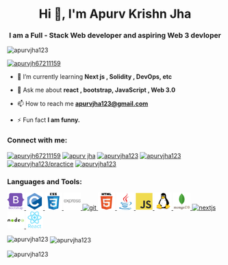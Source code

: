 <h1 align="center">Hi 👋, I'm Apurv Krishn Jha</h1>
<h3 align="center">I am a Full - Stack Web developer and aspiring Web 3 devloper</h3>

<p align="left"> <img src="https://komarev.com/ghpvc/?username=apurvjha123&label=Profile%20views&color=0e75b6&style=flat" alt="apurvjha123" /> </p>

<p align="left"> <a href="https://twitter.com/Apurvjha_eth" target="blank"><img src="https://img.shields.io/twitter/follow/apurvjh67211159?logo=twitter&style=for-the-badge" alt="apurvjh67211159" /></a> </p>

- 🌱 I’m currently learning **Next js , Solidity , DevOps, etc**

- 💬 Ask me about **react , bootstrap, JavaScript , Web 3.0**

- 📫 How to reach me **apurvjha123@gmail.com**

- ⚡ Fun fact **I am funny.**

<h3 align="left">Connect with me:</h3>
<p align="left">
<a href="https://twitter.com/Apurvjha_eth" target="blank"><img align="center" src="https://raw.githubusercontent.com/rahuldkjain/github-profile-readme-generator/master/src/images/icons/Social/twitter.svg" alt="apurvjh67211159" height="30" width="40" /></a>
<a href="https://linkedin.com/in/apurv jha" target="blank"><img align="center" src="https://raw.githubusercontent.com/rahuldkjain/github-profile-readme-generator/master/src/images/icons/Social/linked-in-alt.svg" alt="apurv jha" height="30" width="40" /></a>
<a href="https://instagram.com/apurvjha123" target="blank"><img align="center" src="https://raw.githubusercontent.com/rahuldkjain/github-profile-readme-generator/master/src/images/icons/Social/instagram.svg" alt="apurvjha123" height="30" width="40" /></a>
<a href="https://www.codechef.com/users/apurvjha123" target="blank"><img align="center" src="https://cdn.jsdelivr.net/npm/simple-icons@3.1.0/icons/codechef.svg" alt="apurvjha123" height="30" width="40" /></a>
<a href="https://auth.geeksforgeeks.org/user/apurvjha123/practice" target="blank"><img align="center" src="https://raw.githubusercontent.com/rahuldkjain/github-profile-readme-generator/master/src/images/icons/Social/geeks-for-geeks.svg" alt="apurvjha123/practice" height="30" width="40" /></a>
<a href="https://discord.gg/apurvjha123" target="blank"><img align="center" src="https://raw.githubusercontent.com/rahuldkjain/github-profile-readme-generator/master/src/images/icons/Social/discord.svg" alt="apurvjha123" height="30" width="40" /></a>
</p>

<h3 align="left">Languages and Tools:</h3>
<p align="left"> <a href="https://getbootstrap.com" target="_blank" rel="noreferrer"> <img src="https://raw.githubusercontent.com/devicons/devicon/master/icons/bootstrap/bootstrap-plain-wordmark.svg" alt="bootstrap" width="40" height="40"/> </a> <a href="https://www.cprogramming.com/" target="_blank" rel="noreferrer"> <img src="https://raw.githubusercontent.com/devicons/devicon/master/icons/c/c-original.svg" alt="c" width="40" height="40"/> </a> <a href="https://www.w3schools.com/css/" target="_blank" rel="noreferrer"> <img src="https://raw.githubusercontent.com/devicons/devicon/master/icons/css3/css3-original-wordmark.svg" alt="css3" width="40" height="40"/> </a> <a href="https://expressjs.com" target="_blank" rel="noreferrer"> <img src="https://raw.githubusercontent.com/devicons/devicon/master/icons/express/express-original-wordmark.svg" alt="express" width="40" height="40"/> </a> <a href="https://git-scm.com/" target="_blank" rel="noreferrer"> <img src="https://www.vectorlogo.zone/logos/git-scm/git-scm-icon.svg" alt="git" width="40" height="40"/> </a> <a href="https://www.w3.org/html/" target="_blank" rel="noreferrer"> <img src="https://raw.githubusercontent.com/devicons/devicon/master/icons/html5/html5-original-wordmark.svg" alt="html5" width="40" height="40"/> </a> <a href="https://www.java.com" target="_blank" rel="noreferrer"> <img src="https://raw.githubusercontent.com/devicons/devicon/master/icons/java/java-original.svg" alt="java" width="40" height="40"/> </a> <a href="https://developer.mozilla.org/en-US/docs/Web/JavaScript" target="_blank" rel="noreferrer"> <img src="https://raw.githubusercontent.com/devicons/devicon/master/icons/javascript/javascript-original.svg" alt="javascript" width="40" height="40"/> </a> <a href="https://www.linux.org/" target="_blank" rel="noreferrer"> <img src="https://raw.githubusercontent.com/devicons/devicon/master/icons/linux/linux-original.svg" alt="linux" width="40" height="40"/> </a> <a href="https://www.mongodb.com/" target="_blank" rel="noreferrer"> <img src="https://raw.githubusercontent.com/devicons/devicon/master/icons/mongodb/mongodb-original-wordmark.svg" alt="mongodb" width="40" height="40"/> </a> <a href="https://nextjs.org/" target="_blank" rel="noreferrer"> <img src="https://cdn.worldvectorlogo.com/logos/nextjs-2.svg" alt="nextjs" width="40" height="40"/> </a> <a href="https://nodejs.org" target="_blank" rel="noreferrer"> <img src="https://raw.githubusercontent.com/devicons/devicon/master/icons/nodejs/nodejs-original-wordmark.svg" alt="nodejs" width="40" height="40"/> </a> <a href="https://reactjs.org/" target="_blank" rel="noreferrer"> <img src="https://raw.githubusercontent.com/devicons/devicon/master/icons/react/react-original-wordmark.svg" alt="react" width="40" height="40"/> </a> </p>

<p><img align="left" src="https://github-readme-stats.vercel.app/api/top-langs?username=apurvjha123&show_icons=true&locale=en&layout=compact" alt="apurvjha123" /></p>

<p>&nbsp;<img align="center" src="https://github-readme-stats.vercel.app/api?username=apurvjha123&show_icons=true&locale=en" alt="apurvjha123" /></p>

<p><img align="center" src="https://github-readme-streak-stats.herokuapp.com/?user=apurvjha123&" alt="apurvjha123" /></p>
